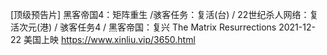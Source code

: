 [顶级预告片] 黑客帝国4：矩阵重生 /骇客任务：复活(台) / 22世纪杀人网络：复活次元(港) / 骇客任务4 / 黑客帝国：复兴 The Matrix Resurrections 2021-12-22 美国上映
https://www.xinliu.vip/3650.html